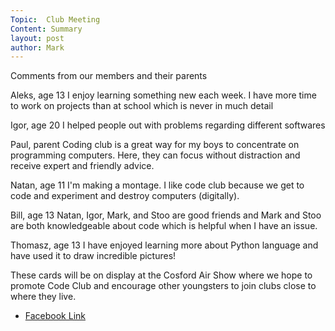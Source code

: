 ```yaml
---
Topic:  Club Meeting
Content: Summary
layout: post
author: Mark
---
```

Comments from our members and their parents

Aleks, age 13
I enjoy learning something new each week. I have more time to work on projects than at school which is never in much detail

Igor, age 20
I helped people out with problems regarding different softwares

Paul, parent
Coding club is a great way for my boys to concentrate on programming computers. Here, they can focus without distraction and receive expert and friendly advice.

Natan, age 11
I'm making a montage. I like code club because we get to code and experiment and destroy computers (digitally).

Bill, age 13
Natan, Igor, Mark, and Stoo are good friends and Mark and Stoo are both knowledgeable about code which is helpful when I have an issue.

Thomasz, age 13
I have enjoyed learning more about Python language and have used it to draw incredible pictures!

These cards will be on display at the Cosford Air Show where we hope to promote Code Club and encourage other youngsters to join clubs close to where they live.



* [Facebook Link](https://www.facebook.com/1481985248595237/posts/4904761136317614/)


